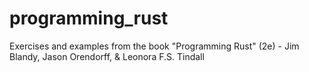 # programming_rust

Exercises and examples from the book "Programming Rust" (2e) - Jim Blandy, Jason Orendorff, & Leonora F.S. Tindall
